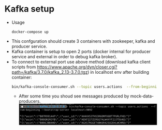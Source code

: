 # Kafka setup

* Usage
    ```bash
    docker-compose up
  
* This confguration should create 3 containers with zookeeper, kafka and producer service.
* Kafka container is setup to open 2 ports (docker internal for producer service and external in order to debug kafka broker).
* To connect to external port use above method (download kafka client scripts from https://www.apache.org/dyn/closer.cgi?path=/kafka/3.7.0/kafka_2.13-3.7.0.tgz) in localhost env after building container: 
  ```bash
  bin/kafka-console-consumer.sh --topic users.actions  --from-beginning --bootstrap-server localhost:9092
  ```
  * After some time you shoud see messages produced by mock-data-producers.
  ![alt text](img/kafka_messages.png)
  